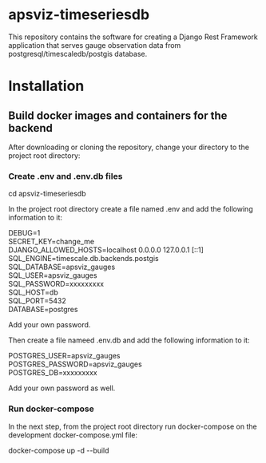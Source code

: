 # apsviz-timeseriesdb
This repository contains the software for creating a Django Rest Framework application that serves gauge observation data from postgresql/timescaledb/postgis database.

# Installation 

## Build docker images and containers for the backend   

After downloading or cloning the repository, change your directory to the project root directory:  

### Create .env and .env.db files  

cd apsviz-timeseriesdb  

In the project root directory create a file named .env and add the following information to it:  

DEBUG=1  
SECRET_KEY=change_me  
DJANGO_ALLOWED_HOSTS=localhost 0.0.0.0 127.0.0.1 [::1]  
SQL_ENGINE=timescale.db.backends.postgis  
SQL_DATABASE=apsviz_gauges  
SQL_USER=apsviz_gauges  
SQL_PASSWORD=xxxxxxxxx  
SQL_HOST=db  
SQL_PORT=5432  
DATABASE=postgres  

Add your own password.  

Then create a file nameed .env.db and add the following information to it:  

POSTGRES_USER=apsviz_gauges  
POSTGRES_PASSWORD=apsviz_gauges  
POSTGRES_DB=xxxxxxxxx  

Add your own password as well.  

### Run docker-compose

In the next step, from the project root directory run docker-compose on the development docker-compose.yml file:  

docker-compose up -d --build   

